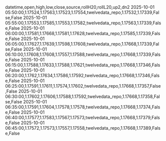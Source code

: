 datetime,open,high,low,close,source,rollH20,rollL20,up2,dn2
2025-10-01 05:50:00,1.17524,1.17563,1.17523,1.17554,twelvedata_repo,1.17532,1.17339,False,False
2025-10-01 05:55:00,1.17553,1.17585,1.17553,1.17582,twelvedata_repo,1.17563,1.17339,False,False
2025-10-01 06:00:00,1.17581,1.17668,1.17581,1.17628,twelvedata_repo,1.17585,1.17339,False,False
2025-10-01 06:05:00,1.17627,1.17639,1.17598,1.17608,twelvedata_repo,1.17668,1.17339,False,False
2025-10-01 06:10:00,1.17608,1.17608,1.17557,1.17588,twelvedata_repo,1.17668,1.17339,False,False
2025-10-01 06:15:00,1.17588,1.17633,1.17588,1.17621,twelvedata_repo,1.17668,1.17346,False,False
2025-10-01 06:20:00,1.1762,1.17634,1.17586,1.17592,twelvedata_repo,1.17668,1.17346,False,False
2025-10-01 06:25:00,1.17591,1.17611,1.17574,1.17602,twelvedata_repo,1.17668,1.17357,False,False
2025-10-01 06:30:00,1.17602,1.17606,1.17588,1.17592,twelvedata_repo,1.17668,1.17358,False,False
2025-10-01 06:35:00,1.17591,1.17604,1.17578,1.17578,twelvedata_repo,1.17668,1.17374,False,False
2025-10-01 06:40:00,1.17577,1.17583,1.17567,1.17573,twelvedata_repo,1.17668,1.17379,False,False
2025-10-01 06:45:00,1.17572,1.17573,1.17557,1.17558,twelvedata_repo,1.17668,1.17389,False,False

